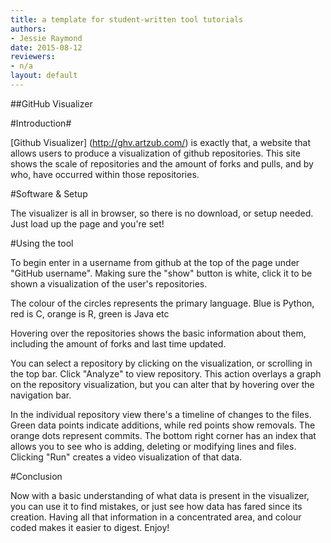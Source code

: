 ```yaml
---
title: a template for student-written tool tutorials
authors:
- Jessie Raymond
date: 2015-08-12
reviewers:
- n/a
layout: default
---
```

##GitHub Visualizer

#Introduction#

[Github Visualizer] (http://ghv.artzub.com/) is exactly that, a website that allows users to produce a visualization of github repositories. This site shows the scale of repositories and the amount of forks and pulls, and by who, have occurred within those repositories.

#Software & Setup

The visualizer is all in browser, so there is no download, or setup needed. Just load up the page and you're set!

#Using the tool

To begin enter in a username from github at the top of the page under "GitHub username". Making sure the "show" button is white, click it to be shown a visualization of the user's repositories. 

The colour of the circles represents the primary language. Blue is Python, red is C, orange is R, green is Java etc

Hovering over the repositories shows the basic information about them, including the amount of forks and last time updated. 

You can select a repository by clicking on the visualization, or scrolling in the top bar. Click "Analyze" to view repository.
This action overlays a graph on the repository visualization, but you can alter that by hovering over the navigation bar. 

In the individual repository view there's a timeline of changes to the files. Green data points indicate additions, while red points show removals. 
The orange dots represent commits. 
The bottom right corner has an index that allows you to see who is adding, deleting or modifying lines and files. 
Clicking "Run" creates a video visualization of that data. 

#Conclusion

Now with a basic understanding of what data is present in the visualizer, you can use it to find mistakes, or just see how data has fared since its creation. 
Having all that information in a concentrated area, and colour coded makes it easier to digest. 
Enjoy!

